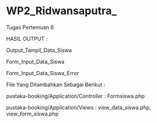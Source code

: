 # WP2_Ridwansaputra_
Tugas Pertemuan 6

HASIL OUTPUT :

Output_Tampil_Data_Siswa

Form_Input_Data_Siswa

Form_Input_Data_Siswa_Error

File Yang Ditambahkan Sebagai Berikut :

pustaka-booking/Application/Controller : Formsiswa.php

pustaka-booking/Application/Views : view_data_siswa.php, view_form_siswa.php
